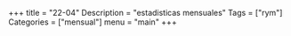 +++
title = "22-04"
Description = "estadisticas mensuales"
Tags = ["rym"]
Categories = ["mensual"]
menu = "main"
+++
<!--more-->

